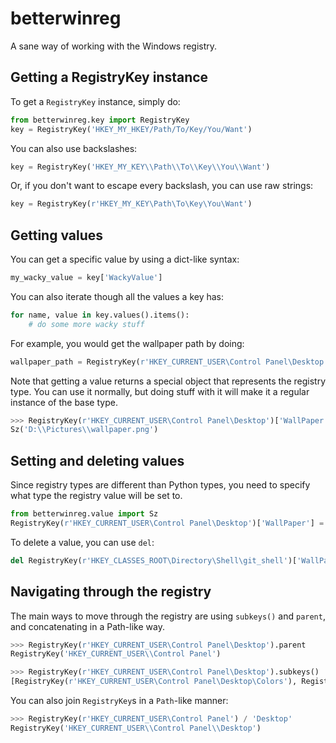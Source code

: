 # betterwinreg

A sane way of working with the Windows registry.

## Getting a RegistryKey instance

To get a `RegistryKey` instance, simply do:

```python
from betterwinreg.key import RegistryKey
key = RegistryKey('HKEY_MY_HKEY/Path/To/Key/You/Want')
```

You can also use backslashes:

```python
key = RegistryKey('HKEY_MY_KEY\\Path\\To\\Key\\You\\Want')
```

Or, if you don't want to escape every backslash, you can use raw strings:

```python
key = RegistryKey(r'HKEY_MY_KEY\Path\To\Key\You\Want')
```

## Getting values

You can get a specific value by using a dict-like syntax:

```python
my_wacky_value = key['WackyValue']
```

You can also iterate though all the values a key has:

```python
for name, value in key.values().items():
    # do some more wacky stuff
```

For example, you would get the wallpaper path by doing:

```python
wallpaper_path = RegistryKey(r'HKEY_CURRENT_USER\Control Panel\Desktop')['WallPaper']
```

Note that getting a value returns a special object that represents the registry type. You can use it normally, but doing stuff with it will make it a regular instance of the base type.

```python
>>> RegistryKey(r'HKEY_CURRENT_USER\Control Panel\Desktop')['WallPaper']
Sz('D:\\Pictures\\wallpaper.png')
```

## Setting and deleting values

Since registry types are different than Python types, you need to specify what type the registry value will be set to.

```python
from betterwinreg.value import Sz
RegistryKey(r'HKEY_CURRENT_USER\Control Panel\Desktop')['WallPaper'] = Sz(r'D:\Pictures\wallpaper.png')
```

To delete a value, you can use `del`:

```python
del RegistryKey(r'HKEY_CLASSES_ROOT\Directory\Shell\git_shell')['WallPaper']
```

## Navigating through the registry

The main ways to move through the registry are using `subkeys()` and `parent`, and concatenating in a Path-like way.

```python
>>> RegistryKey(r'HKEY_CURRENT_USER\Control Panel\Desktop').parent
RegistryKey('HKEY_CURRENT_USER\\Control Panel')

>>> RegistryKey(r'HKEY_CURRENT_USER\Control Panel\Desktop').subkeys()
[RegistryKey(r'HKEY_CURRENT_USER\Control Panel\Desktop\Colors'), RegistryKey('HKEY_CURRENT_USER\Control Panel\Desktop\WindowMetrics'), RegistryKey('HKEY_CURRENT_USER\Control Panel\Desktop\MuiCached')]
```

You can also join `RegistryKey`s in a `Path`-like manner:

```python
>>> RegistryKey(r'HKEY_CURRENT_USER\Control Panel') / 'Desktop'
RegistryKey('HKEY_CURRENT_USER\\Control Panel\\Desktop')
```
